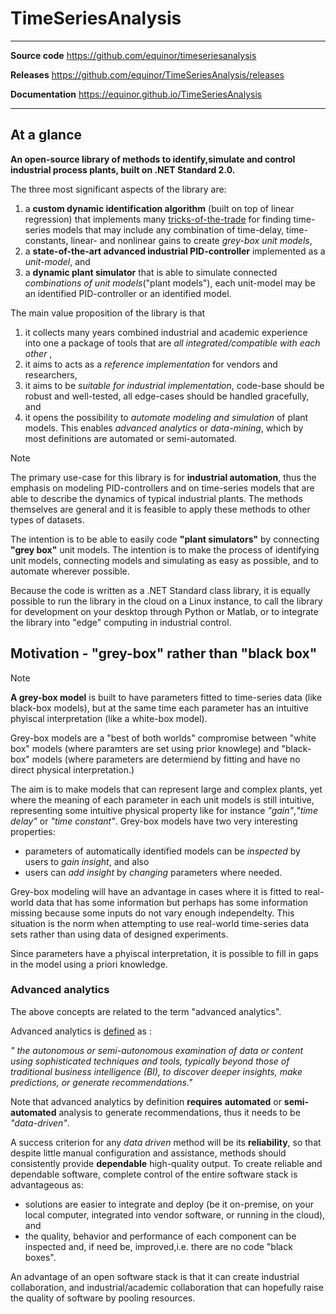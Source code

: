 
# TimeSeriesAnalysis 


------------------------------------------------------------------
 **Source code**   https://github.com/equinor/timeseriesanalysis     

 **Releases**      https://github.com/equinor/TimeSeriesAnalysis/releases 

 **Documentation**  https://equinor.github.io/TimeSeriesAnalysis  

------------------------------------------------------------------

## At a glance

**An open-source library of methods to identify,simulate and control industrial process plants, 
built on .NET Standard 2.0.**

The three most significant aspects of the library are:
1. a **custom dynamic identification algorithm** (built on top of linear regression) that implements many [tricks-of-the-trade](sysid_tricks_of_the_trade.md) for finding time-series models 
that may include any combination of time-delay, time-constants, linear- and nonlinear gains to create *grey-box unit models*,
2. a **state-of-the-art advanced industrial PID-controller** implemented as a *unit-model*, and 
3. a **dynamic plant simulator** that is able to simulate connected *combinations of unit models*("plant models"), each unit-model may be an identified PID-controller or an identified model.

The main value proposition of the library is that
1. it collects many years combined industrial and academic experience into one a package of tools that are *all integrated/compatible with each other* ,
2. it aims to acts as a *reference implementation* for vendors and researchers,
3. it aims to be *suitable for industrial implementation*, code-base should be robust and well-tested, all edge-cases should be handled gracefully, and
4. it opens the possibility to *automate modeling and simulation* of plant models. This enables *advanced analytics* or *data-mining*, which by most definitions are automated
or semi-automated.
 
> [!Note]
> The primary use-case for this library is for **industrial automation**, thus
> the emphasis on modeling PID-controllers and on time-series models that are able
> to describe the dynamics of typical industrial plants. The methods themselves are 
> general and it is feasible to apply these methods to other types of datasets.

The intention is to be able to easily code **"plant simulators"** by connecting  
**"grey box"** unit models. The intention is to make the process of identifying unit models, 
connecting models and simulating as easy as possible, and to automate wherever possible. 

Because the code is written as a .NET Standard class library, it is equally possible 
to run the library in the cloud on a Linux instance, to call the library for development
on your desktop through Python or Matlab, or to integrate the library into "edge" computing
in industrial control. 

## Motivation - "grey-box" rather than "black box" 

> [!Note]
> **A grey-box model** is built to have parameters fitted 
> to time-series data (like black-box models), but at the same time each parameter has an
> intuitive phyiscal interpretation (like a white-box model).

Grey-box models are a "best of both worlds" compromise 
between "white box" models (where paramters are set using prior knowlege)
and "black-box" models (where parameters are determiend by fitting and have no direct physical interpretation.)

The aim is to make models that can represent large and complex plants, yet where the meaning of 
each parameter in each unit models is still intuitive, 
representing some intuitive physical property like for instance *"gain"*,*"time delay"* or *"time constant"*.
Grey-box models have two very interesting properties:
- parameters of automatically identified models can be *inspected* by users to *gain insight*, and also
- users can *add insight* by *changing* parameters where needed. 

Grey-box modeling will have an advantage in cases where it is 
fitted to real-world data that has some information but perhaps has some 
information missing because some inputs do not vary enough independelty. 
This situation is the norm when attempting to use real-world time-series data sets rather
than using data of designed experiments. 
 
Since parameters have a phyiscal interpretation, it is possible to fill in gaps in the model
using a priori knowledge.



### Advanced analytics

The above concepts are related to the term "advanced analytics".

Advanced analytics is [defined](https://www.gartner.com/en/information-technology/glossary/advanced-analytics) as :

*" the autonomous or semi-autonomous examination
 of data or content using sophisticated techniques and tools, typically beyond those of 
 traditional business intelligence (BI), to discover deeper insights, make predictions, 
 or generate recommendations."*

Note that advanced analytics by definition **requires** **automated** or **semi-automated**
 analysis to generate recommendations, 
thus it needs to be *"data-driven"*.

A success criterion for any *data driven* method will be its **reliability**, so that despite
little manual configuration and assistance, methods should consistently provide **dependable** high-quality
output. To create reliable and dependable software, complete control of the entire software stack is 
advantageous as: 
- solutions are easier to integrate and deploy (be it on-premise, on your local computer, integrated into
vendor software, or running in the cloud), and
- the quality, behavior and performance of each component can be inspected and, if need be, improved,i.e. there
are no code "black boxes".

An advantage of an open software stack is that it can create industrial collaboration, and industrial/academic
collaboration that can hopefully raise the quality of software by pooling resources.

